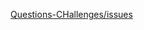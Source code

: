 <p>
  <a href='https://github.com/mohamadhasansalmaaniyaan72/Questions-CHallenges/issues'>Questions-CHallenges/issues</a>
</p>

